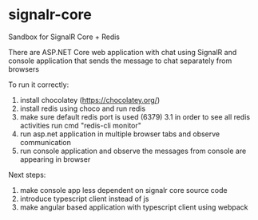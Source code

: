 # signalr-core
Sandbox for SignalR Core + Redis

There are ASP.NET Core web application with chat using SignalR and console application that sends the message to chat separately from browsers

To run it correctly:
1. install chocolatey (https://chocolatey.org/) 
2. install redis using choco and run redis
3. make sure default redis port is used (6379)
    3.1 in order to see all redis activities run cmd "redis-cli monitor"
4. run asp.net application in multiple browser tabs and observe communication
5. run console application and observe the messages from console are appearing in browser

Next steps:
1. make console app less dependent on signalr core source code
2. introduce typescript client instead of js
3. make angular based application with typescript client using webpack